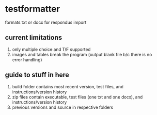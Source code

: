 # testformatter
formats txt or docx for respondus import 

## current limitations
1. only multiple choice and T/F supported
2. images and tables break the program (output blank file b/c there is no error handling)

## guide to stuff in here
1. build folder contains most recent version, test files, and instructions/version history
2. zip files contain executable, test files (one txt and one docx), and instructions/version history
3. previous versions and source in respective folders
